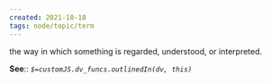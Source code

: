 ```yaml
---
created: 2021-10-18
tags: node/topic/term
---
```


the way in which something is regarded, understood, or interpreted. 

**See**::
*`$=customJS.dv_funcs.outlinedIn(dv, this)`*
